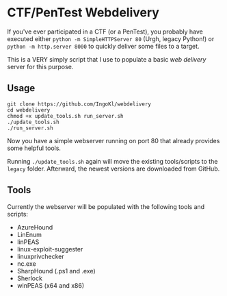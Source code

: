 # CTF/PenTest Webdelivery

If you've ever participated in a CTF (or a PenTest), you probably have executed either `python -m SimpleHTTPServer 80` (Urgh, legacy Python!) or `python -m http.server 8000` to quickly deliver some files to a target. 

This is a VERY simply script that I use to populate a basic *web delivery* server for this purpose.

## Usage

```
git clone https://github.com/IngoKl/webdelivery
cd webdelivery
chmod +x update_tools.sh run_server.sh
./update_tools.sh
./run_server.sh
```

Now you have a simple webserver running on port 80 that already provides some helpful tools.

Running `./update_tools.sh` again will move the existing tools/scripts to the `legacy` folder. Afterward, the newest versions are downloaded from GitHub.

## Tools

Currently the webserver will be populated with the following tools and scripts:

* AzureHound
* LinEnum
* linPEAS
* linux-exploit-suggester
* linuxprivchecker
* nc.exe
* SharpHound (.ps1 and .exe)
* Sherlock
* winPEAS (x64 and x86)
